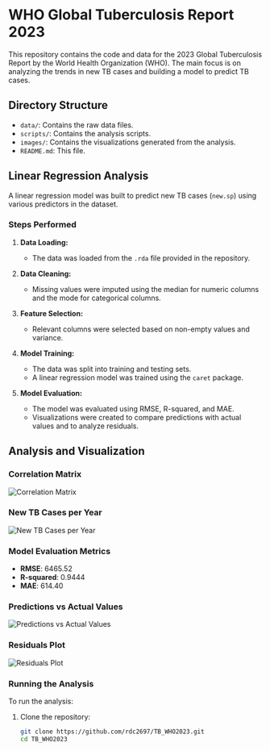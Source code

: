 # WHO Global Tuberculosis Report 2023

This repository contains the code and data for the 2023 Global Tuberculosis Report by the World Health Organization (WHO). The main focus is on analyzing the trends in new TB cases and building a model to predict TB cases.

## Directory Structure

- `data/`: Contains the raw data files.
- `scripts/`: Contains the analysis scripts.
- `images/`: Contains the visualizations generated from the analysis.
- `README.md`: This file.
  
## Linear Regression Analysis

A linear regression model was built to predict new TB cases (`new.sp`) using various predictors in the dataset.

### Steps Performed

1. **Data Loading:**
   - The data was loaded from the `.rda` file provided in the repository.

2. **Data Cleaning:**
   - Missing values were imputed using the median for numeric columns and the mode for categorical columns.

3. **Feature Selection:**
   - Relevant columns were selected based on non-empty values and variance.

4. **Model Training:**
   - The data was split into training and testing sets.
   - A linear regression model was trained using the `caret` package.

5. **Model Evaluation:**
   - The model was evaluated using RMSE, R-squared, and MAE.
   - Visualizations were created to compare predictions with actual values and to analyze residuals.

## Analysis and Visualization

### Correlation Matrix

![Correlation Matrix](https://github.com/user-attachments/assets/95a1ed23-5cfa-40ee-acfe-0781d8c30d3b)

### New TB Cases per Year

![New TB Cases per Year](https://github.com/user-attachments/assets/bdd32c5d-8cc8-49c8-bc58-ab7086b2d60b)

### Model Evaluation Metrics

- **RMSE**: 6465.52
- **R-squared**: 0.9444
- **MAE**: 614.40

### Predictions vs Actual Values

![Predictions vs Actual Values](https://github.com/user-attachments/assets/8ebcf004-7b75-4eaf-ad8f-bd0a3ac1dae7)

### Residuals Plot

![Residuals Plot](https://github.com/user-attachments/assets/e6bf6a71-93a2-4dac-91f0-d1d98c19fce7)

### Running the Analysis

To run the analysis:

1. Clone the repository:
   ```bash
   git clone https://github.com/rdc2697/TB_WHO2023.git
   cd TB_WHO2023
